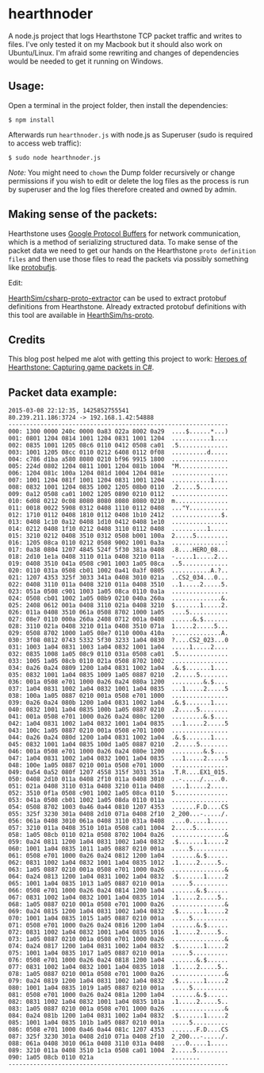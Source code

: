 # hearthnoder

A node.js project that logs Hearthstone TCP packet traffic and writes to files. I've only tested it on my Macbook but it should also work on Ubuntu/Linux. I'm afraid some rewriting and changes of dependencies would be needed to get it running on Windows.

## Usage:

Open a terminal in the project folder, then install the dependencies:

	$ npm install

Afterwards run `hearthnoder.js` with node.js as Superuser (sudo is required to access web traffic):

	$ sudo node hearthnoder.js

*Note:* You might need to `chown` the Dump folder recursively or change permissions if you wish to edit or delete the log files as the process is run by superuser and the log files therefore created and owned by admin.

## Making sense of the packets:

Hearthstone uses [Google Protocol Buffers](https://developers.google.com/protocol-buffers/) for network communication, which is a method of serializing structured data. To make sense of the packet data we need to get our hands on the Hearthstone `proto definition files` and then use those files to read the packets via possibly something like [protobufjs](https://www.npmjs.com/package/protobufjs).

Edit:

[HearthSim/csharp-proto-extractor](https://github.com/HearthSim/csharp-proto-extractor) can be used to extract protobuf definitions from Hearthstone. Already extracted protobuf definitions with this tool are available in [HearthSim/hs-proto](https://github.com/HearthSim/hs-proto).

## Credits

This blog post helped me alot with getting this project to work: [Heroes of Hearthstone: Capturing game packets in C#](http://www.theforce.dk/hearthstone/).

## Packet data example:

	2015-03-08 22:12:35, 1425852755541
	80.239.211.186:3724 -> 192.168.1.42:54888
	--------------------------------------------------------------
	000: 1300 0000 240c 0000 0a83 022a 8002 0a29  ....$......*...)
	001: 0801 1204 0814 1001 1204 0831 1001 1204  ...........1....
	002: 0835 1001 1205 08c6 0110 0412 0508 ca01  .5..............
	003: 1001 1205 08cc 0110 0212 6408 0112 0f08  ..........d.....
	004: c786 d1ba a580 8080 0210 bf96 9915 1800  ................
	005: 224d 0802 1204 0811 1001 1204 081b 1004  "M..............
	006: 1204 081c 100a 1204 081d 1004 1204 081e  ................
	007: 1001 1204 081f 1001 1204 0831 1001 1204  ...........1....
	008: 0832 1001 1204 0835 1002 1205 08b0 0110  .2.....5........
	009: 0a12 0508 ca01 1002 1205 0890 0210 0112  ................
	010: 6d08 0212 0c08 8080 8080 8080 8080 0210  m...............
	011: 0018 0022 5908 0312 0408 1110 0112 0408  ..."Y...........
	012: 1710 0112 0408 1810 0112 0408 1b10 2412  ..............$.
	013: 0408 1c10 0a12 0408 1d10 0412 0408 1e10  ................
	014: 0212 0408 1f10 0212 0408 3110 0112 0408  ..........1.....
	015: 3210 0212 0408 3510 0312 0508 b001 100a  2.....5.........
	016: 1205 08ca 0110 0212 0508 9002 1001 0a3a  ...............:
	017: 0a38 0804 1207 4845 524f 5f30 381a 0408  .8....HERO_08...
	018: 2d10 1e1a 0408 3110 011a 0408 3210 011a  -.....1.....2...
	019: 0408 3510 041a 0508 c901 1003 1a05 08ca  ..5.............
	020: 0110 031a 0508 cb01 1002 0a41 0a3f 0805  ...........A.?..
	021: 1207 4353 325f 3033 341a 0408 3010 021a  ..CS2_034...0...
	022: 0408 3110 011a 0408 3210 011a 0408 3510  ..1.....2.....5.
	023: 051a 0508 c901 1003 1a05 08ca 0110 0a1a  ................
	024: 0508 cb01 1002 1a05 08b9 0210 040a 260a  ..............&.
	025: 2408 0612 001a 0408 3110 021a 0408 3210  $.......1.....2.
	026: 011a 0408 3510 061a 0508 8702 1000 1a05  ....5...........
	027: 08e7 0110 000a 260a 2408 0712 001a 0408  ......&.$.......
	028: 3110 021a 0408 3210 011a 0408 3510 071a  1.....2.....5...
	029: 0508 8702 1000 1a05 08e7 0110 000a 410a  ..............A.
	030: 3f08 0812 0743 5332 5f30 3233 1a04 0830  ?....CS2_023...0
	031: 1003 1a04 0831 1003 1a04 0832 1001 1a04  .....1.....2....
	032: 0835 1008 1a05 08c9 0110 031a 0508 ca01  .5..............
	033: 1005 1a05 08cb 0110 021a 0508 8702 1002  ................
	034: 0a26 0a24 0809 1200 1a04 0831 1002 1a04  .&.$.......1....
	035: 0832 1001 1a04 0835 1009 1a05 0887 0210  .2.....5........
	036: 001a 0508 e701 1000 0a26 0a24 080a 1200  .........&.$....
	037: 1a04 0831 1002 1a04 0832 1001 1a04 0835  ...1.....2.....5
	038: 100a 1a05 0887 0210 001a 0508 e701 1000  ................
	039: 0a26 0a24 080b 1200 1a04 0831 1002 1a04  .&.$.......1....
	040: 0832 1001 1a04 0835 100b 1a05 0887 0210  .2.....5........
	041: 001a 0508 e701 1000 0a26 0a24 080c 1200  .........&.$....
	042: 1a04 0831 1002 1a04 0832 1001 1a04 0835  ...1.....2.....5
	043: 100c 1a05 0887 0210 001a 0508 e701 1000  ................
	044: 0a26 0a24 080d 1200 1a04 0831 1002 1a04  .&.$.......1....
	045: 0832 1001 1a04 0835 100d 1a05 0887 0210  .2.....5........
	046: 001a 0508 e701 1000 0a26 0a24 080e 1200  .........&.$....
	047: 1a04 0831 1002 1a04 0832 1001 1a04 0835  ...1.....2.....5
	048: 100e 1a05 0887 0210 001a 0508 e701 1000  ................
	049: 0a54 0a52 080f 1207 4558 315f 3031 351a  .T.R....EX1_015.
	050: 0408 2d10 011a 0408 2f10 011a 0408 3010  ..-...../.....0.
	051: 021a 0408 3110 031a 0408 3210 011a 0408  ....1.....2.....
	052: 3510 0f1a 0508 c901 1002 1a05 08ca 0110  5...............
	053: 041a 0508 cb01 1002 1a05 08da 0110 011a  ................
	054: 0508 8702 1003 0a46 0a44 0810 1207 4353  .......F.D....CS
	055: 325f 3230 301a 0408 2d10 071a 0408 2f10  2_200...-...../.
	056: 061a 0408 3010 061a 0408 3110 031a 0408  ....0.....1.....
	057: 3210 011a 0408 3510 101a 0508 ca01 1004  2.....5.........
	058: 1a05 08cb 0110 021a 0508 8702 1004 0a26  ...............&
	059: 0a24 0811 1200 1a04 0831 1002 1a04 0832  .$.......1.....2
	060: 1001 1a04 0835 1011 1a05 0887 0210 001a  .....5..........
	061: 0508 e701 1000 0a26 0a24 0812 1200 1a04  .......&.$......
	062: 0831 1002 1a04 0832 1001 1a04 0835 1012  .1.....2.....5..
	063: 1a05 0887 0210 001a 0508 e701 1000 0a26  ...............&
	064: 0a24 0813 1200 1a04 0831 1002 1a04 0832  .$.......1.....2
	065: 1001 1a04 0835 1013 1a05 0887 0210 001a  .....5..........
	066: 0508 e701 1000 0a26 0a24 0814 1200 1a04  .......&.$......
	067: 0831 1002 1a04 0832 1001 1a04 0835 1014  .1.....2.....5..
	068: 1a05 0887 0210 001a 0508 e701 1000 0a26  ...............&
	069: 0a24 0815 1200 1a04 0831 1002 1a04 0832  .$.......1.....2
	070: 1001 1a04 0835 1015 1a05 0887 0210 001a  .....5..........
	071: 0508 e701 1000 0a26 0a24 0816 1200 1a04  .......&.$......
	072: 0831 1002 1a04 0832 1001 1a04 0835 1016  .1.....2.....5..
	073: 1a05 0887 0210 001a 0508 e701 1000 0a26  ...............&
	074: 0a24 0817 1200 1a04 0831 1002 1a04 0832  .$.......1.....2
	075: 1001 1a04 0835 1017 1a05 0887 0210 001a  .....5..........
	076: 0508 e701 1000 0a26 0a24 0818 1200 1a04  .......&.$......
	077: 0831 1002 1a04 0832 1001 1a04 0835 1018  .1.....2.....5..
	078: 1a05 0887 0210 001a 0508 e701 1000 0a26  ...............&
	079: 0a24 0819 1200 1a04 0831 1002 1a04 0832  .$.......1.....2
	080: 1001 1a04 0835 1019 1a05 0887 0210 001a  .....5..........
	081: 0508 e701 1000 0a26 0a24 081a 1200 1a04  .......&.$......
	082: 0831 1002 1a04 0832 1001 1a04 0835 101a  .1.....2.....5..
	083: 1a05 0887 0210 001a 0508 e701 1000 0a26  ...............&
	084: 0a24 081b 1200 1a04 0831 1002 1a04 0832  .$.......1.....2
	085: 1001 1a04 0835 101b 1a05 0887 0210 001a  .....5..........
	086: 0508 e701 1000 0a46 0a44 081c 1207 4353  .......F.D....CS
	087: 325f 3230 301a 0408 2d10 071a 0408 2f10  2_200...-...../.
	088: 061a 0408 3010 061a 0408 3110 031a 0408  ....0.....1.....
	089: 3210 011a 0408 3510 1c1a 0508 ca01 1004  2.....5.........
	090: 1a05 08cb 0110 021a                      ........
	--------------------------------------------------------------
